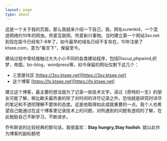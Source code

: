 ```yaml
---
layout: page
type: about
---
```


这是一个关于我的页面，那么我就来介绍一下自己。我，网名surenkid，一个混迹网络约10年的网虫。热爱互联网，热爱新兴事物。当时建立第一个网站3sv.net到现在距今已经有7-8年了，如今最早的域名已经不复存在，10年注册了ktsee.com，意为“看天下”，保留至今。

建站过程中曾经接触过大大小小不同的各类建站程序，包括Discuz,phpwind,织梦，帝国，bo-blog，wordpress等，如今保留的网址仅剩下这几个：

 - 三思屋社区 [https://3sv.ktsee.net][https://3sv.ktsee.net] 
 - 这个博客 [https://hi.ktsee.net][https://hi.ktsee.net]

建立这个博客，最主要的想法就为了记录一些技术文字。读过《奇特的一生》的朋友可能了解，柳比歇夫最热衷的除了对时间的详尽记录之外，恐怕就是研究时详尽的笔记和不透彻理解不罢休的态度。这是他取得如此成就重要的一点。我个人也希望自己能通过在这个博客里记录技术上的问题，对所遇到的问题有透彻的了解，在此勉励自己不断学习，不断进步。

乔布斯说的比较经典的那句话，我很喜欢：**Stay hungry,Stay foolish**. 就以此作为博客的副标题吧
